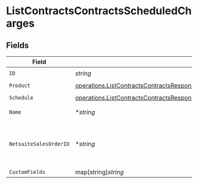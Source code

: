 # ListContractsContractsScheduledCharges


## Fields

| Field                                                                                                                                                                                                                                  | Type                                                                                                                                                                                                                                   | Required                                                                                                                                                                                                                               | Description                                                                                                                                                                                                                            |
| -------------------------------------------------------------------------------------------------------------------------------------------------------------------------------------------------------------------------------------- | -------------------------------------------------------------------------------------------------------------------------------------------------------------------------------------------------------------------------------------- | -------------------------------------------------------------------------------------------------------------------------------------------------------------------------------------------------------------------------------------- | -------------------------------------------------------------------------------------------------------------------------------------------------------------------------------------------------------------------------------------- |
| `ID`                                                                                                                                                                                                                                   | *string*                                                                                                                                                                                                                               | :heavy_check_mark:                                                                                                                                                                                                                     | N/A                                                                                                                                                                                                                                    |
| `Product`                                                                                                                                                                                                                              | [operations.ListContractsContractsResponse200ApplicationJSONResponseBodyDataCurrentScheduledChargesProduct](../../models/operations/listcontractscontractsresponse200applicationjsonresponsebodydatacurrentscheduledchargesproduct.md) | :heavy_check_mark:                                                                                                                                                                                                                     | N/A                                                                                                                                                                                                                                    |
| `Schedule`                                                                                                                                                                                                                             | [operations.ListContractsContractsResponse200Schedule](../../models/operations/listcontractscontractsresponse200schedule.md)                                                                                                           | :heavy_check_mark:                                                                                                                                                                                                                     | N/A                                                                                                                                                                                                                                    |
| `Name`                                                                                                                                                                                                                                 | **string*                                                                                                                                                                                                                              | :heavy_minus_sign:                                                                                                                                                                                                                     | displayed on invoices                                                                                                                                                                                                                  |
| `NetsuiteSalesOrderID`                                                                                                                                                                                                                 | **string*                                                                                                                                                                                                                              | :heavy_minus_sign:                                                                                                                                                                                                                     | This field's availability is dependent on your client's configuration.                                                                                                                                                                 |
| `CustomFields`                                                                                                                                                                                                                         | map[string]*string*                                                                                                                                                                                                                    | :heavy_minus_sign:                                                                                                                                                                                                                     | N/A                                                                                                                                                                                                                                    |